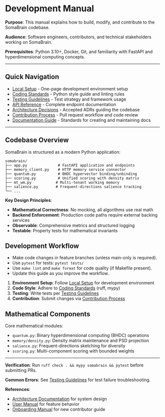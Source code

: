 # Development Manual

**Purpose**: This manual explains how to build, modify, and contribute to the SomaBrain codebase.

**Audience**: Software engineers, contributors, and technical stakeholders working on SomaBrain.

**Prerequisites**: Python 3.10+, Docker, Git, and familiarity with FastAPI and hyperdimensional computing concepts.

---

## Quick Navigation

- [Local Setup](local-setup.md) - One-page development environment setup
- [Coding Standards](coding-standards.md) - Python style guide and linting rules
- [Testing Guidelines](testing-guidelines.md) - Test strategy and framework usage
- [API Reference](api-reference.md) - Complete endpoint documentation
- [Architecture Decisions](architecture-decisions/) - Accepted ADRs guiding the codebase
- [Contribution Process](contribution-process.md) - Pull request workflow and code review
- [Documentation Guide](documentation-guide.md) - Standards for creating and maintaining docs

---

## Codebase Overview

SomaBrain is structured as a modern Python application:

```
somabrain/
├── app.py              # FastAPI application and endpoints
├── memory_client.py    # HTTP memory service connector
├── quantum.py          # BHDC hypervector binding/unbinding
├── scoring.py          # Unified scoring with density matrix
├── mt_wm.py           # Multi-tenant working memory
├── salience.py        # Frequent-directions salience tracking
└── ...
```

**Key Design Principles**:
- **Mathematical Correctness**: No mocking, all algorithms use real math
- **Backend Enforcement**: Production code paths require external backing services
- **Observable**: Comprehensive metrics and structured logging
- **Testable**: Property tests for mathematical invariants

## Development Workflow

- Make code changes in feature branches (unless main-only is required).
- Use `pytest` for tests: `pytest tests/`
- Use `make lint` and `make format` for code quality (if Makefile present).
- Update this guide as you improve the workflow.

1. **Environment Setup**: Follow [Local Setup](local-setup.md) for development environment
2. **Code Style**: Adhere to [Coding Standards](coding-standards.md) (ruff, mypy)
3. **Testing**: Write tests per [Testing Guidelines](testing-guidelines.md)
4. **Contribution**: Submit changes via [Contribution Process](contribution-process.md)

## Mathematical Components

Core mathematical modules:
- `quantum.py`: Binary hyperdimensional computing (BHDC) operations
- `memory/density.py`: Density matrix maintenance and PSD projection
- `salience.py`: Frequent-directions sketching for diversity
- `scoring.py`: Multi-component scoring with bounded weights

---

**Verification**: Run `ruff check . && mypy somabrain && pytest` before submitting PRs.

**Common Errors**: See [Testing Guidelines](testing-guidelines.md) for test failure troubleshooting.

**References**:
- [Architecture Documentation](../technical-manual/architecture.md) for system design
- [User Manual](../user-manual/index.md) for feature behavior
- [Onboarding Manual](../onboarding-manual/index.md) for new contributor guide
